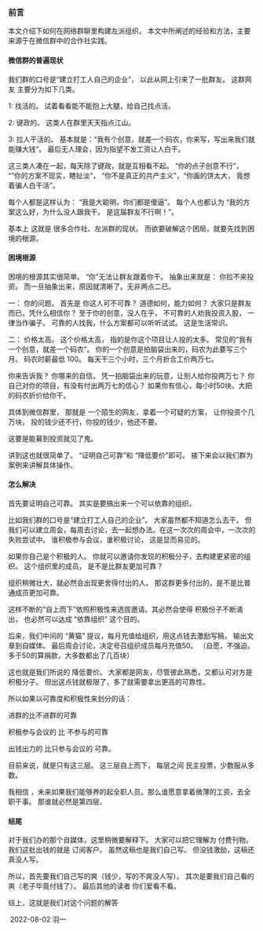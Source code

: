 ### 前言

本文介绍下如何在网络群聊里构建左派组织。  本文中所阐述的经验和方法，主要来源于在微信群中的合作社实践。

####  微信群的普遍现状

我们群的口号是“建立打工人自己的企业”， 以此从网上引来了一批群友。   这群网友 主要分为如下几类。

1: 找活的。   试着看看能不能抱上大腿，给自己找点活。 

2: 键政的。 这类人在群里天天指点江山。   

3: 拉人干活的。  基本就是：“我有个创意，就差一个码农，你来写，写出来我们就能赚大钱”。     最后无人理会，因为指望不发工资让人白干。



这三类人凑在一起，每天除了键政，就是互相看不起。  “你的点子创意不行”， “”你的方案不现实，瞎扯淡“， “你不是真正的共产主义”，“你画的饼太大， 竟想着骗人白干活”。  

每个人都是这样认为：   “我是大聪明，你们都是傻逼”。 每个人也都认为 “我的方案这么好，为什么没人跟我干。  是这届群友不行啊！”。

基本上 这就是 很多合作社、左派群的现状。 而欲要破解这个困局，就要先找到困境的根源。



#### 困境根源

困境的根源其实很简单。  “你”无法让群友跟着你干。  抽象出来就是： 你拉不来投资。    而一旦抽象出来，原因就清晰了。无非两点二已。

一： 你的问题。   首先是 你这人可不可靠？   道德如何，能力如何？    大家只是群友而已，凭什么相信你？     至于你的创意，没人在乎， 不可靠的人劝我投资入股， 一律当作骗子。  可靠的人找我，什么方案都可以听听试试。 这是生活常识。

二： 价格太高。  这个价格太高， 指的是你这个项目让人投的太多。  常见的“我有一个创意，就差一个码农”。  你的一个创意是拍脑袋出来的，码农为此要写三个月。   码农时薪最低 100。 每天干三个小时，三个月折合工价两万七。     

你来告诉我？  你哪来的自信， 凭一拍脑袋出来的玩意，让别人给你投两万七？   你自己对你的项目，有没有付出两万七的信心？  如果你有信心，每小时50块，大把的码农折价给你干。

具体到微信群里， 那就是 一个陌生的网友，拿着一个可疑的方案， 让你投资个几万块， 投的钱少还不行，你投的钱少，他还不要。  

这要是能募到投资就见了鬼。

讲到这也就很简单了。 “证明自己可靠”和 “降低要价”即可。   接下来会以我们群为案例来讲解具体操作。

#### 怎么解决

首先要证明自己可靠。 其实是要搞出来一个可以依靠的组织。

 比如我们群的口号是“建立打工人自己的企业”。 大家虽然都不知道怎么去干。  但我们可以建立周会，每周去讨论，去一起想办法。在这一次次的周会中，一次次的失败尝试中。   谁积极参与会议，谁积极讨论， 这是显而易见的。

如果你自己是个积极的人。  你就可以邀请你发现的积极分子，去构建更紧密的组织。   这个组织里的成员， 是不是比群友更加可靠？

组织稍微壮大，就必然会出现更舍得付出的人。  那这群更多付出的，是不是比普通成员更加可靠。  

这样不断的“自上而下”依照积极性来选拔邀请。其必然会使得 积极份子不断涌出， 也必然可以达成 “依靠组织” 这个目的。



后来，我们中间的 “黄猫” 提议，每月充值给组织，用这点钱去激励写稿， 输出文章到自媒体。  最后周会讨论，决定号召组织成员每月充值50。    （自愿，不强迫。   多于50的算捐款，大多数都出了几百块）

这也就是我们所说的 降低要价。 大家都是网友，尽管彼此熟悉，又都认可对方是积极分子。  但出这点钱就极限了，多了就需要拿出更高的可靠性。



 所以如果以可靠度和积极性来划分的话：  

进群的比不进群的可靠

积极参与会议的 比 不参与的可靠

出钱出力的 比只参与会议的 可靠。

目前来说，就是只有这三层。  这三层自上而下，  每层之间 民主投票，少数服从多数。

我相信 ，未来如果我们能够养的起全职人员。那么谁愿意拿着微薄的工资，去全职干事。 那谁就必然是第四层。   

#### 结尾

对于我们办的那个自媒体，这里稍微要解释下。   大家可以把它理解为 付费刊物。   我们这批出钱的就是 订阅客户。      虽然这稿也是我们自己写。  但没钱激励，这稿还真没人写。    

所以，首先要我们自己写的爽（钱少，写的不爽没人写）。 其次是要我们自己看的爽（老子毕竟付钱了）。  最后其他的读者 你们爱看不看。

综上，这就是我们对这个问题的解答



​																																2022-08-02  羽一



































